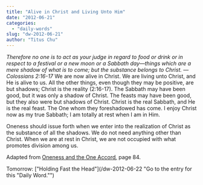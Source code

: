 ```yaml
---
title: "Alive in Christ and Living Unto Him"
date: "2012-06-21"
categories: 
  - "daily-words"
slug: "dw-2012-06-21"
author: "Titus Chu"
---
```


_Therefore no one is to act as your judge in regard to food or drink or in respect to a festival or a new moon or a Sabbath day—things which are a mere shadow of what is to come; but the substance belongs to Christ. — Colossians 2:16-17_ We are now alive in Christ. We are living unto Christ, and He is alive to us. All the other things, even though they may be positive, are but shadows; Christ is the reality (2:16-17). The Sabbath may have been good, but it was only a shadow of Christ. The feasts may have been good, but they also were but shadows of Christ. Christ is the real Sabbath, and He is the real feast. The One whom they foreshadowed has come. I enjoy Christ now as my true Sabbath; I am totally at rest when I am in Him.

Oneness should issue forth when we enter into the realization of Christ as the substance of all the shadows. We do not need anything other than Christ. When we are at rest in Christ, we are not occupied with what promotes division among us.

Adapted from [Oneness and the One Accord](/book-oneness "Go to the listing for this book.")_[,](/book-journey "Go to the listing for this book.")_ page 84.

Tomorrow: ["Holding Fast the Head"](/dw-2012-06-22 "Go to the entry for this "Daily Word."")
